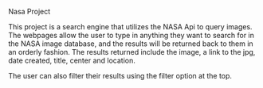 Nasa Project

This project is a search engine that utilizes the NASA Api to query images.
The webpages allow the user to type in anything they want to search for in
the NASA image database, and the results will be returned back to them in an
orderly fashion. The results returned include the image, a link to the jpg,
date created, title, center and location.

The user can also filter their results using the filter option at the top.
